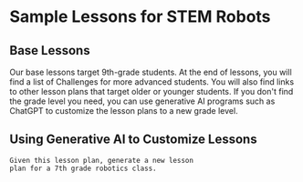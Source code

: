 # Sample Lessons for STEM Robots

## Base Lessons

Our base lessons target 9th-grade students.  At the end of lessons, you will find a list of Challenges for more advanced students.
You will also find links to other lesson plans
that target older or younger students.  If
you don't find the grade level you need, you can
use generative AI programs such as ChatGPT to customize
the lesson plans to a new grade level.

## Using Generative AI to Customize Lessons

```linenums='0'
Given this lesson plan, generate a new lesson 
plan for a 7th grade robotics class.
```